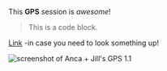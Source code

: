 This **GPS** session is *awesome*! 

>This is a code block.

[Link](www.google.com) -in case you need to look something up! 

![screenshot of Anca + Jill's GPS 1.1](http://screencast.com/t/CocnJfky)